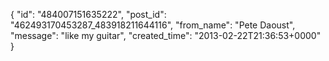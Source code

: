  {
   "id": "484007151635222",
   "post_id": "462493170453287_483918211644116",
   "from_name": "Pete Daoust",
   "message": "like my guitar",
   "created_time": "2013-02-22T21:36:53+0000"
 }
